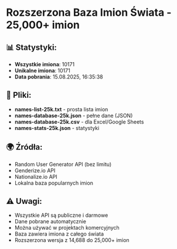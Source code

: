 
# Rozszerzona Baza Imion Świata - 25,000+ imion

## 📊 Statystyki:
- **Wszystkie imiona**: 10171
- **Unikalne imiona**: 10171
- **Data pobrania**: 15.08.2025, 16:35:38

## 📁 Pliki:
- **names-list-25k.txt** - prosta lista imion
- **names-database-25k.json** - pełne dane (JSON)
- **names-database-25k.csv** - dla Excel/Google Sheets
- **names-stats-25k.json** - statystyki

## 🌍 Źródła:
- Random User Generator API (bez limitu)
- Genderize.io API
- Nationalize.io API
- Lokalna baza popularnych imion

## ⚠️ Uwagi:
- Wszystkie API są publiczne i darmowe
- Dane pobrane automatycznie
- Można używać w projektach komercyjnych
- Baza zawiera imiona z całego świata
- Rozszerzona wersja z 14,688 do 25,000+ imion
    
